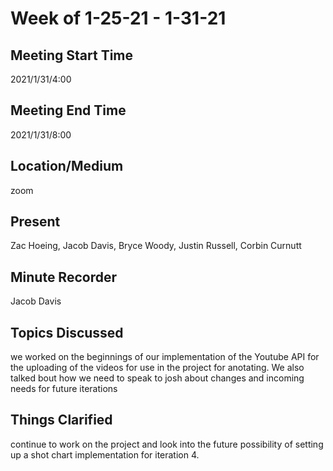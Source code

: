 # Week of 1-25-21 - 1-31-21

## Meeting Start Time

2021/1/31/4:00

## Meeting End Time

2021/1/31/8:00

## Location/Medium

zoom

## Present

Zac Hoeing, Jacob Davis, Bryce Woody, Justin Russell, Corbin Curnutt

## Minute Recorder

Jacob Davis

## Topics Discussed

we worked on the beginnings of our implementation of the Youtube API for the uploading of the videos for use in the project for anotating. We also talked bout how 
we need to speak to josh about changes and incoming needs for future iterations

## Things Clarified

continue to work on the project and look into the future possibility of setting up a shot chart implementation for iteration 4.
